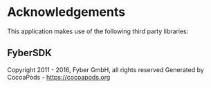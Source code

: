 # Acknowledgements
This application makes use of the following third party libraries:

## FyberSDK

Copyright 2011 - 2016, Fyber GmbH, all rights reserved
Generated by CocoaPods - https://cocoapods.org
